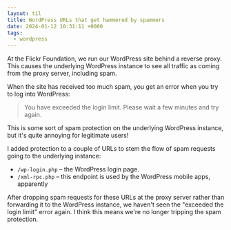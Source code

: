 ```yaml
---
layout: til
title: WordPress URLs that get hammered by spammers
date: 2024-01-12 10:31:11 +0000
tags:
  - wordpress
---
```

At the Flickr Foundation, we run our WordPress site behind a reverse proxy.
This causes the underlying WordPress instance to see all traffic as coming from the proxy server, including spam.

When the site has received too much spam, you get an error when you try to log into WordPress:

> You have exceeded the login limit. Please wait a few minutes and try again.

This is some sort of spam protection on the underlying WordPress instance, but it's quite annoying for legitimate users!

I added protection to a couple of URLs to stem the flow of spam requests going to the underlying instance:

*   `/wp-login.php` – the WordPress login page.
*   `/xml-rpc.php` – this endpoint is used by the WordPress mobile apps, apparently

After dropping spam requests for these URLs at the proxy server rather than forwarding it to the WordPress instance, we haven't seen the "exceeded the login limit" error again.
I think this means we're no longer tripping the spam protection.
